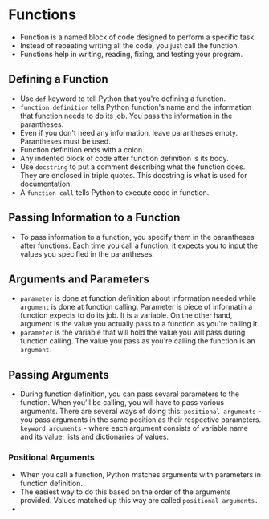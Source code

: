 # Functions

- Function is a named block of code designed to perform a specific task.
- Instead of repeating writing all the code, you just call the function.
- Functions help in writing, reading, fixing, and testing your program.

## Defining a Function

- Use `def` keyword to tell Python that you're defining a function.
- `function definition` tells Python function's name and the information that function needs to do its job. You pass the information in the parantheses.
- Even if you don't need any information, leave parantheses empty. Parantheses must be used.
- Function definition ends with a colon.
- Any indented block of code after function definition is its body.
- Use `docstring` to put a comment describing what the function does. They are enclosed in triple quotes. This docstring is what is used for documentation.
- A `function call` tells Python to execute code in function.

## Passing Information to a Function

- To pass information to a function, you specify them in the parantheses after functions. Each time you call a function, it expects you to input the values you specified in the parantheses.

## Arguments and Parameters

- `parameter` is done at function definition about information needed while `argument` is done at function calling. Parameter is piece of informatin a function expects to do its job. It is a variable. On the other hand, argument is the value you actually pass to a function as you're calling it.
- `parameter` is the variable that will hold the value you will pass during function calling. The value you pass as you're calling the function is an `argument.`

## Passing Arguments

- During function definition, you can pass sevaral parameters to the function. When you'll be calling, you will have to pass various arguments. There are several ways of doing this: `positional arguments` - you pass arguments in the same position as their respective parameters. `keyword arguments` - where each argument consists of variable name and its value; lists and dictionaries of values.

### Positional Arguments

- When you call a function, Python matches arguments with parameters in function definition.
- The easiest way to do this based on the order of the arguments provided. Values matched up this way are called `positional arguments.`
-
